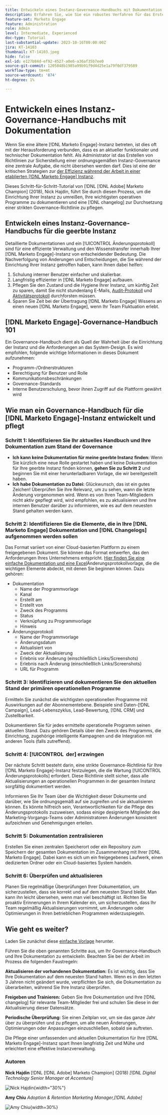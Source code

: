 ```yaml
---
title: Entwickeln eines Instanz-Governance-Handbuchs mit Dokumentation
description: Erfahren Sie, wie Sie ein robustes Verfahren für das Erstellen und Verwalten der Dokumentation und des Änderungsprotokolls für Ihre Instanz  [!DNL Marketo Engage] .
feature-set: Marketo Engage
feature: Administration
role: Admin
level: Intermediate, Experienced
doc-type: Tutorial
last-substantial-update: 2023-10-16T00:00:00Z
jira: KT-14103
thumbnail: KT-14103.jpeg
hide: false
exl-id: e127b84d-ef92-4527-a0e6-a36af35b7ee0
source-git-commit: 1205848b1985a99b91f9d4d25e1a79f0df379589
workflow-type: tm+mt
source-wordcount: '874'
ht-degree: 1%

---
```


# Entwickeln eines Instanz-Governance-Handbuchs mit Dokumentation

Wenn Sie eine ältere [!DNL Marketo Engage]-Instanz betreten, ist dies oft mit der Herausforderung verbunden, dass es an aktueller funktionaler und technischer Dokumentation fehlt. Als Administrator ist das Erstellen von Richtlinien zur Sicherstellung einer ordnungsgemäßen Instanz-Governance eine zentrale Aufgabe, die nicht übersehen werden darf. Dies ist eine der kritischen Strategien zur [&#x200B; der Effizienz während der Arbeit in einer etablierten  [!DNL Marketo Engage] Instanz](https://nation.marketo.com/t5/champion-program-blogs/3-tips-to-increase-your-efficiency-in-an-inherited-instance/ba-p/247582).

Dieses Schritt-für-Schritt-Tutorial von [!DNL [!DNL Adobe] Marketo Champion] (2018), Nick Hajdin, führt Sie durch diesen Prozess, um die Einrichtung Ihrer Instanz zu umreißen, Ihre wichtigsten operativen Programme zu dokumentieren und eine [!DNL changelog] zur Durchsetzung einer strikten Governance-Richtlinie zu pflegen.

## Entwickeln eines Instanz-Governance-Handbuchs für die geerbte Instanz

Detaillierte Dokumentationen und ein [!UICONTROL Änderungsprotokoll] sind für eine effiziente Verwaltung und den Wissenstransfer innerhalb Ihrer [!DNL Marketo Engage]-Instanz von entscheidender Bedeutung. Die Nachverfolgung von Änderungen und Entscheidungen, die Sie während der Einrichtung Ihrer Instanz getroffen haben, kann Ihnen dabei helfen:

1. Schulung interner Benutzer einfacher und skalierbar.
2. Langfristig effizienter in [!DNL Marketo Engage] aufbauen.
3. Pflegen Sie den Zustand und die Hygiene Ihrer Instanz, um künftig Zeit zu sparen, damit Sie nicht stundenlang E-Mails, [Audit-Protokoll](https://experienceleague.adobe.com/docs/marketo/using/product-docs/administration/audit-trail/audit-trail-overview.html?lang=de) und [Aktivitätsprotokoll](https://experienceleague.adobe.com/docs/marketo/using/product-docs/core-marketo-concepts/smart-lists-and-static-lists/managing-people-in-smart-lists/locate-the-activity-log-for-a-person.html?lang=de) durchforsten müssen.
4. Sparen Sie Zeit bei der Übertragung [!DNL Marketo Engage] Wissens an einen neuen [!DNL Marketo Engage], wenn Ihr Team Fluktuation erlebt.

## [!DNL Marketo Engage]-Governance-Handbuch 101

Ein Governance-Handbuch dient als Quell der Wahrheit über die Einrichtung der Instanz und die Anforderungen an das System-Design. Es wird empfohlen, folgende wichtige Informationen in dieses Dokument aufzunehmen:

* Programm-/Ordnerstrukturen
* Berechtigung für Benutzer und Rolle
* Kommunikationsbeschränkungen
* Governance-Standards
* Interne Benutzerschulung, bevor ihnen Zugriff auf die Plattform gewährt wird

## Wie man ein Governance-Handbuch für die [!DNL Marketo Engage]-Instanz entwickelt und pflegt

### Schritt 1: Identifizieren Sie Ihr aktuelles Handbuch und Ihre Dokumentation zum Stand der Governance

* **Ich kann keine Dokumentation für meine geerbte Instanz finden:** Wenn Sie kürzlich eine neue Rolle gestartet haben und keine Dokumentation für Ihre geerbte Instanz finden können, **gehen Sie zu Schritt 2** und beginnen Sie mit einer herunterladbaren Vorlage, die wir bereitgestellt haben.
* **Ich habe Dokumentation zu Datei:** Glückwunsch, das ist ein gutes Zeichen! Überprüfen Sie ihre Relevanz, um zu sehen, wann die letzte Änderung vorgenommen wird. Wenn es von Ihren Team-Mitgliedern nicht aktiv gepflegt wird, wird empfohlen, es zu aktualisieren und Ihre internen Benutzer darüber zu informieren, wie es auf dem neuesten Stand gehalten werden kann.

### Schritt 2: Identifizieren Sie die Elemente, die in Ihre [!DNL Marketo Engage] Dokumentation und [!DNL Changelogs] aufgenommen werden sollen

Das Format variiert von einer Cloud-basierten Plattform zu einem freigegebenen Dokument. Sie können das Format entwerfen, das den Anforderungen Ihres Unternehmens entspricht. [Hier finden Sie eine einfache Dokumentation und eine Excel](/help/marketo-tutorial-inherited-instance/_assets/downloads/Adobe_Marketo_Engage_Inherited_Instance_Documentation-Changlog.xlsx)Änderungsprotokollvorlage, die die wichtigen Elemente abdeckt, mit denen Sie beginnen können. Dazu gehören:

* Dokumentation
   * Name der Programmvorlage
   * Kanal
   * Erstellt am
   * Erstellt von
   * Zweck des Programms
   * Status
   * Verknüpfung zu Programmvorlage
   * Hinweis
* Änderungsprotokoll
   * Name der Programmvorlage
   * Änderungsdatum
   * Aktualisiert von
   * Zweck der Aktualisierung
   * Erlebnis vor Änderung (einschließlich Links/Screenshots)
   * Erlebnis nach Änderung (einschließlich Links/Screenshots)
   * URL für Programm

### Schritt 3: Identifizieren und dokumentieren Sie den aktuellen Stand der primären operationellen Programme

Ermitteln Sie zunächst die wichtigsten operationellen Programme mit Auswirkungen auf der Abonnementebene. Beispiele sind Daten-[!DNL Campaign], Lead-Lebenszyklus, Lead-Bewertung, [!DNL CRM] und Zustellbarkeit.

Dokumentieren Sie für jedes ermittelte operationelle Programm seinen aktuellen Stand. Dazu gehören Details über den Zweck des Programms, die Einrichtung, zugehörige intelligente Kampagnen und die Integration mit anderen Tools (falls zutreffend).

### Schritt 4: [!UICONTROL &#x200B; der &#x200B;] erzwingen

Der nächste Schritt besteht darin, eine strikte Governance-Richtlinie für Ihre [!DNL Marketo Engage]-Instanz festzulegen, die die Wartung [!UICONTROL Änderungsprotokolls] erfordert. Diese Richtlinie stellt sicher, dass alle Aktualisierungen an operationellen Programmen in der gesamten Instanz sorgfältig dokumentiert werden.

Informieren Sie Ihr Team über die Wichtigkeit dieser Dokumente und darüber, wie Sie ordnungsgemäß auf sie zugreifen und sie aktualisieren können. Es könnte hilfreich sein, Verantwortlichkeiten für die Pflege des Änderungsprotokolls zuzuweisen, sodass einige designierte Mitglieder des Marketing-Vorgangs-Teams oder Administratoren Änderungen konsistent aufzeichnen und Genehmigungen erteilen.

### Schritt 5: Dokumentation zentralisieren

Erstellen Sie einen zentralen Speicherort oder ein Repository zum Speichern der gesamten Dokumentation im Zusammenhang mit Ihrer [!DNL Marketo Engage]. Dabei kann es sich um ein freigegebenes Laufwerk, einen dedizierten Ordner oder ein Cloud-basiertes System handeln.

### Schritt 6: Überprüfen und aktualisieren

Planen Sie regelmäßige Überprüfungen Ihrer Dokumentation, um sicherzustellen, dass sie korrekt und auf dem neuesten Stand bleibt. Man kann ihn leicht übersehen, wenn man viel beschäftigt ist. Richten Sie proaktiv Erinnerungen in Ihrem Kalender ein, um sicherzustellen, dass Ihr Team regelmäßig Aktualisierungen vornimmt, um Änderungen oder Optimierungen in Ihren betrieblichen Programmen widerzuspiegeln.

## Wie geht es weiter?

Laden Sie zunächst diese [einfache Vorlage](/help/marketo-tutorial-inherited-instance/_assets/downloads/Adobe_Marketo_Engage_Inherited_Instance_Documentation-Changlog.xlsx) herunter.

Führen Sie die oben genannten Schritte aus, um Ihr Governance-Handbuch und Ihre Dokumentation zu entwickeln. Beachten Sie bei der Arbeit im Prozess die folgenden Faustregeln:

**Aktualisieren der vorhandenen Dokumentation:**
Es ist wichtig, dass Sie Ihre Dokumentation auf dem neuesten Stand halten. Wenn es in den letzten 3 Jahren nicht geändert wurde, verpflichten Sie sich, die Dokumentation zu überarbeiten, während Sie Ihre Instanz überprüfen.

**Freigeben und Trainieren:**
Geben Sie Ihre Dokumentation und Ihre [!DNL changelog] für relevante Team-Mitglieder frei und schulen Sie diese in der Aktualisierung dieser Datensätze.

**Periodische Überprüfung:** Sie einen Zeitplan vor, um sie das ganze Jahr über zu überprüfen und zu pflegen, um alle neuen Änderungen, Optimierungen oder Anpassungen einzuschließen, sobald sie auftreten.

Die Pflege einer umfassenden und aktuellen Dokumentation für Ihre [!DNL Marketo Engage]-Instanz spart Ihnen langfristig Zeit und Mühe und erleichtert eine effektive Instanzverwaltung.

### Autoren

**Nick Hajdin**
[!DNL [!DNL Adobe] Marketo Champion] (2018)
*[!DNL Digital Technology Senior Manager at Accenture]*

![Nick Hajdin](/help/marketo-tutorial-inherited-instance/_assets/authors/Customer_Author_Nicholas_Hajdin.png){width="30%"}

**Amy Chiu**
*Adoption &amp; Retention Marketing Manager,[!DNL Adobe]*

![Amy Chiu](/help/marketo-tutorial-inherited-instance/_assets/authors/Adobe_Author_Amy_Chiu.png){width=30%}
